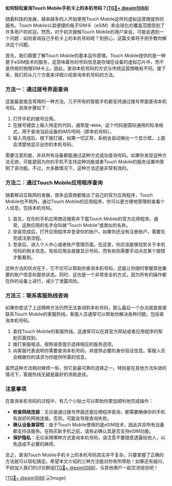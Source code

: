 **如何轻松查询Touch Mobile手机卡上的本机号码？[[TG💪+ @esim1088](https://t.me/s/esim1088)]**

随着科技的发展，越来越多的人开始使用Touch Mobile这样的虚拟运营商提供的服务。Touch Mobile以其便捷的电子SIM卡（eSIM）和全球化的覆盖范围受到了许多用户的欢迎。然而，对于初次接触Touch Mobile的用户来说，可能会遇到一个问题：如何查询自己手机卡上的本机号码呢？别担心，这篇文章将手把手教你解决这个问题。

首先，我们需要了解Touch Mobile的基本运作原理。Touch Mobile提供的是一种基于eSIM技术的服务，这意味着你的号码信息是存储在设备的虚拟芯片中，而不是传统的物理SIM卡上。因此，查询本机号码的方式与传统运营商略有不同。接下来，我们将从几个方面来详细介绍查询本机号码的方法。

### 方法一：通过拨号界面查询

这是最直接且常用的一种方法。几乎所有的智能手机都支持通过拨号界面查询本机号码。具体步骤如下：

1. 打开手机的拨号应用。
2. 在拨号键盘上输入特定的代码，通常是`*#06#`。这个代码是国际通用的标准格式，用于查询当前设备的IMSI号码（即本机号码）。
3. 输入完成后，按下拨打键。如果一切正常，系统会自动弹出一个显示框，上面会清楚地显示出你的本机号码。

需要注意的是，并非所有设备都能通过这种方式成功查询号码。如果你发现这种方法无效，可能是因为你的手机不支持这种功能或者Touch Mobile的服务设置中限制了该功能。不过，大多数情况下，这种方法还是非常有效的。

### 方法二：通过Touch Mobile应用程序查询

随着移动互联网的发展，很多运营商都推出了自己的官方应用程序，Touch Mobile也不例外。通过Touch Mobile的应用程序，你可以更方便地管理和查看个人信息，包括本机号码。

1. 首先，在你的手机应用商店搜索并下载Touch Mobile的官方应用程序。通常，这款应用的名字会叫做“Touch Mobile”或类似的名称。
2. 安装完成后，打开应用程序并登录你的账户。如果你还没有注册账户，需要先完成注册流程。
3. 登录后，进入个人中心或者账户管理页面。在这里，你应该能够找到关于本机号码的相关信息。有些应用会直接显示号码，而有些则需要手动点击某个按钮才能看到。

这种方法的优点在于，它不仅可以帮助你查询本机号码，还能让你随时掌握其他重要的账户信息和服务状态。同时，这也是一个非常安全的方式，因为所有的操作都在你的设备上进行，减少了泄露风险。

### 方法三：联系客服热线咨询

如果你尝试了上述两种方法仍然无法查询到本机号码，那么最后一个办法就是直接联系Touch Mobile的客服热线。客服人员通常可以帮助你解决各种问题，包括查询本机号码。

1. 查找Touch Mobile的客服热线。这通常可以在其官方网站或者应用程序的帮助页面找到。
2. 拨打客服电话，按照语音提示选择相应的服务选项。
3. 向客服代表说明你需要查询本机号码，并提供必要的身份验证信息。客服人员会根据你的请求为你提供所需的信息。

虽然这种方法相对麻烦一些，但它是最可靠的选择之一。特别是在其他方法失效的情况下，客服热线无疑是最好的求助途径。

### 注意事项

在查询本机号码的过程中，有几个小贴士可以帮助你更加顺利地完成操作：

- **检查网络连接**：无论是通过拨号界面还是应用程序查询，都需要确保你的手机有良好的网络连接。否则，可能会导致查询失败。
- **确认设备兼容性**：由于Touch Mobile使用的是eSIM技术，因此并非所有设备都支持该服务。在购买新手机之前，请务必确认其是否支持eSIM功能。
- **保护隐私**：无论采用哪种方式查询本机号码，请注意不要随意透露给他人，以免造成不必要的麻烦。

总之，查询Touch Mobile手机卡上的本机号码其实并不复杂，只要掌握了正确的方法就可以轻松搞定。希望本文介绍的三种方法能对你有所帮助！如果还有疑问，不妨加入我们的讨论群组[[TG💪+ @esim1088](https://t.me/s/esim1088)]，与其他用户一起交流经验吧！

[[TG💪+ @esim1088](https://t.me/s/esim1088) ![Image](https://i.postimg.cc/4NQfJmqS/Snipaste-2025-05-13-00-14-12.png)]